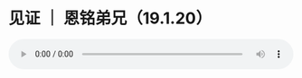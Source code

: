 # 见证 ｜ 恩铭弟兄（19.1.20）

<audio style="width: 100%;" preload="false" controls controlslist="nodownload"><source src="http://file.simai.life/audio/mp3/old/27330.mp3" type="audio/mpeg">Your browser does not support the audio element.</audio>


